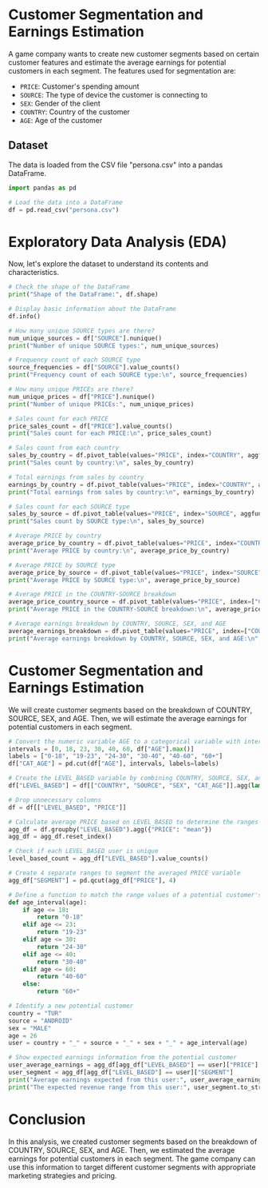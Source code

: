 # Customer Segmentation and Earnings Estimation

A game company wants to create new customer segments based on certain customer features and estimate the average earnings for potential customers in each segment. The features used for segmentation are:
- `PRICE`: Customer's spending amount
- `SOURCE`: The type of device the customer is connecting to
- `SEX`: Gender of the client
- `COUNTRY`: Country of the customer
- `AGE`: Age of the customer

## Dataset

The data is loaded from the CSV file "persona.csv" into a pandas DataFrame.

```python
import pandas as pd

# Load the data into a DataFrame
df = pd.read_csv("persona.csv")
```

# Exploratory Data Analysis (EDA)
Now, let's explore the dataset to understand its contents and characteristics.

```python
# Check the shape of the DataFrame
print("Shape of the DataFrame:", df.shape)

# Display basic information about the DataFrame
df.info()

# How many unique SOURCE types are there?
num_unique_sources = df["SOURCE"].nunique()
print("Number of unique SOURCE types:", num_unique_sources)

# Frequency count of each SOURCE type
source_frequencies = df["SOURCE"].value_counts()
print("Frequency count of each SOURCE type:\n", source_frequencies)

# How many unique PRICEs are there?
num_unique_prices = df["PRICE"].nunique()
print("Number of unique PRICEs:", num_unique_prices)

# Sales count for each PRICE
price_sales_count = df["PRICE"].value_counts()
print("Sales count for each PRICE:\n", price_sales_count)

# Sales count from each country
sales_by_country = df.pivot_table(values="PRICE", index="COUNTRY", aggfunc="count")
print("Sales count by country:\n", sales_by_country)

# Total earnings from sales by country
earnings_by_country = df.pivot_table(values="PRICE", index="COUNTRY", aggfunc="sum")
print("Total earnings from sales by country:\n", earnings_by_country)

# Sales count for each SOURCE type
sales_by_source = df.pivot_table(values="PRICE", index="SOURCE", aggfunc="count")
print("Sales count by SOURCE type:\n", sales_by_source)

# Average PRICE by country
average_price_by_country = df.pivot_table(values="PRICE", index="COUNTRY", aggfunc="mean")
print("Average PRICE by country:\n", average_price_by_country)

# Average PRICE by SOURCE type
average_price_by_source = df.pivot_table(values="PRICE", index="SOURCE", aggfunc="mean")
print("Average PRICE by SOURCE type:\n", average_price_by_source)

# Average PRICE in the COUNTRY-SOURCE breakdown
average_price_country_source = df.pivot_table(values="PRICE", index=["COUNTRY", "SOURCE"], aggfunc="mean")
print("Average PRICE in the COUNTRY-SOURCE breakdown:\n", average_price_country_source)

# Average earnings breakdown by COUNTRY, SOURCE, SEX, and AGE
average_earnings_breakdown = df.pivot_table(values="PRICE", index=["COUNTRY", "SOURCE", "SEX", "AGE"], aggfunc="mean").head()
print("Average earnings breakdown by COUNTRY, SOURCE, SEX, and AGE:\n", average_earnings_breakdown)
```

# Customer Segmentation and Earnings Estimation
We will create customer segments based on the breakdown of COUNTRY, SOURCE, SEX, and AGE. Then, we will estimate the average earnings for potential customers in each segment.

```python
# Convert the numeric variable AGE to a categorical variable with intervals
intervals = [0, 18, 23, 30, 40, 60, df["AGE"].max()]
labels = ["0-18", "19-23", "24-30", "30-40", "40-60", "60+"]
df["CAT_AGE"] = pd.cut(df["AGE"], intervals, labels=labels)

# Create the LEVEL_BASED variable by combining COUNTRY, SOURCE, SEX, and CAT_AGE
df["LEVEL_BASED"] = df[["COUNTRY", "SOURCE", "SEX", "CAT_AGE"]].agg(lambda x: '_'.join(x).upper(), axis=1)

# Drop unnecessary columns
df = df[["LEVEL_BASED", "PRICE"]]

# Calculate average PRICE based on LEVEL_BASED to determine the ranges
agg_df = df.groupby("LEVEL_BASED").agg({"PRICE": "mean"})
agg_df = agg_df.reset_index()

# Check if each LEVEL_BASED user is unique
level_based_count = agg_df["LEVEL_BASED"].value_counts()

# Create 4 separate ranges to segment the averaged PRICE variable
agg_df["SEGMENT"] = pd.qcut(agg_df["PRICE"], 4)

# Define a function to match the range values of a potential customer's age
def age_interval(age):
    if age <= 18:
        return "0-18"
    elif age <= 23:
        return "19-23"
    elif age <= 30:
        return "24-30"
    elif age <= 40:
        return "30-40"
    elif age <= 60:
        return "40-60"
    else:
        return "60+"

# Identify a new potential customer
country = "TUR"
source = "ANDROID"
sex = "MALE"
age = 26
user = country + "_" + source + "_" + sex + "_" + age_interval(age)

# Show expected earnings information from the potential customer
user_average_earnings = agg_df[agg_df["LEVEL_BASED"] == user]["PRICE"]
user_segment = agg_df[agg_df["LEVEL_BASED"] == user]["SEGMENT"]
print("Average earnings expected from this user:", user_average_earnings.to_string(index=False))
print("The expected revenue range from this user:", user_segment.to_string(index=False))
```

# Conclusion
In this analysis, we created customer segments based on the breakdown of COUNTRY, SOURCE, SEX, and AGE. Then, we estimated the average earnings for potential customers in each segment. The game company can use this information to target different customer segments with appropriate marketing strategies and pricing.

